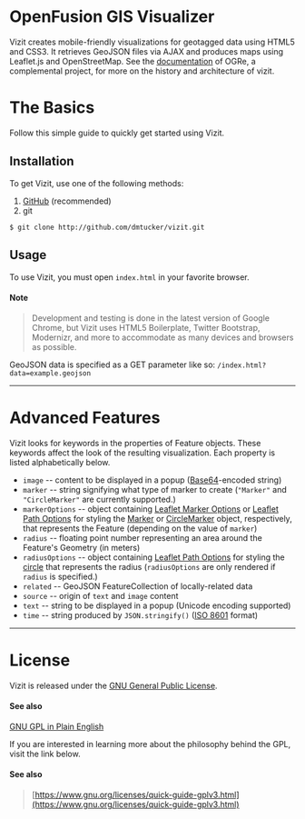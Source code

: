 OpenFusion GIS Visualizer
=========================

Vizit creates mobile-friendly visualizations for geotagged data using HTML5 and CSS3.
It retrieves GeoJSON files via AJAX and produces maps using Leaflet.js and OpenStreetMap.
See the [documentation](//ogre.readthedocs.org/en/latest/about.html) of OGRe, a complemental project, for more on the history and architecture of vizit.

# The Basics
Follow this simple guide to quickly get started using Vizit.

## Installation
To get Vizit, use one of the following methods:

1. [GitHub](https://github.com/dmtucker/vizit/archive/master.zip) (recommended)
2. git
```shell
$ git clone http://github.com/dmtucker/vizit.git
```

## Usage
To use Vizit, you must open `index.html` in your favorite browser.

#### Note
> Development and testing is done in the latest version of Google Chrome, but Vizit uses HTML5 Boilerplate, Twitter Bootstrap, Modernizr, and more to accommodate as many devices and browsers as possible.

GeoJSON data is specified as a GET parameter like so: `/index.html?data=example.geojson`

***

# Advanced Features
Vizit looks for keywords in the properties of Feature objects. These keywords affect the look of the resulting visualization. Each property is listed alphabetically below.

* `image` -- content to be displayed in a popup ([Base64](http://en.wikipedia.org/wiki/Base64)-encoded string)
* `marker` -- string signifying what type of marker to create (`"Marker"` and `"CircleMarker"` are currently supported.)
* `markerOptions` -- object containing [Leaflet Marker Options](http://leafletjs.com/reference.html#marker-options) or [Leaflet Path Options](http://leafletjs.com/reference.html#path-options) for styling the [Marker](http://leafletjs.com/reference.html#marker) or [CircleMarker](http://leafletjs.com/reference.html#circlemarker) object, respectively, that represents the Feature (depending on the value of `marker`)
* `radius` -- floating point number representing an area around the Feature's Geometry (in meters)
* `radiusOptions` -- object containing [Leaflet Path Options](http://leafletjs.com/reference.html#path-options) for styling the [circle](http://leafletjs.com/reference.html#circle) that represents the radius (`radiusOptions` are only rendered if `radius` is specified.)
* `related` -- GeoJSON FeatureCollection of locally-related data
* `source` -- origin of `text` and `image` content 
* `text` -- string to be displayed in a popup (Unicode encoding supported)
* `time` -- string produced by `JSON.stringify()` ([ISO 8601](http://en.wikipedia.org/wiki/ISO_8601) format)

***

# License
Vizit is released under the [GNU General Public License](https://www.gnu.org/licenses/gpl.txt).

#### See also
[GNU GPL in Plain English](https://tldrlegal.com/license/gnu-general-public-license-v3-(gpl-3))

If you are interested in learning more about the philosophy behind the GPL, visit the link below.

#### See also
> [https://www.gnu.org/licenses/quick-guide-gplv3.html](https://www.gnu.org/licenses/quick-guide-gplv3.html)
